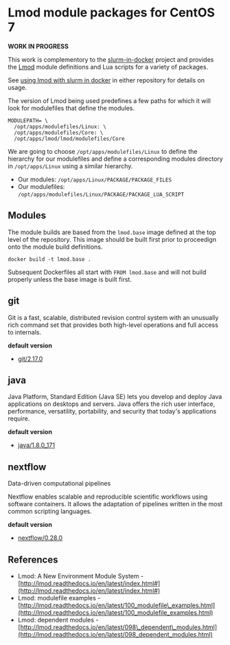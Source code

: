 # Lmod module packages for CentOS 7

**WORK IN PROGRESS**

This work is complementory to the [slurm-in-docker](https://github.com/mjstealey/slurm-in-docker) project and provides the [Lmod](https://lmod.readthedocs.io/en/latest/#) module definitions and Lua scripts for a variety of packages.

See [using lmod with slurm in docker](using-lmod-with-slurm-in-docker.md) in either repository for details on usage.

The version of Lmod being used predefines a few paths for which it will look for modulefiles that define the modules.

```
MODULEPATH= \
  /opt/apps/modulefiles/Linux: \
  /opt/apps/modulefiles/Core: \
  /opt/apps/lmod/lmod/modulefiles/Core
```

We are going to choose `/opt/apps/modulefiles/Linux` to define the hierarchy for our modulefiles and define a corresponding modules directory in `/opt/apps/Linux` using a similar hierarchy.

- Our modules: `/opt/apps/Linux/PACKAGE/PACKAGE_FILES`
- Our modulefiles: `/opt/apps/modulefiles/Linux/PACKAGE/PACKAGE_LUA_SCRIPT`

## Modules

The module builds are based from the `lmod.base` image defined at the top level of the repository. This image should be built first prior to proceedign onto the module build definitions.

```
docker build -t lmod.base .
```

Subsequent Dockerfiles all start with `FROM lmod.base` and will not build properly unless the base image is built first.

## git

Git is a fast, scalable, distributed revision control system with an unusually rich command set that provides both high-level operations and full access to internals.

**default version**

- [git/2.17.0](git)

## java

Java Platform, Standard Edition (Java SE) lets you develop and deploy Java applications on desktops and servers. Java offers the rich user interface, performance, versatility, portability, and security that today's applications require.

**default version**

- [java/1.8.0_171](java)

## nextflow

Data-driven computational pipelines

Nextflow enables scalable and reproducible scientific workflows using software containers. It allows the adaptation of pipelines written in the most common scripting languages.

**default version**

- [nextflow/0.28.0](nextflow)


## References

- Lmod: A New Environment Module System - [http://lmod.readthedocs.io/en/latest/index.html#](http://lmod.readthedocs.io/en/latest/index.html#)
- Lmod: modulefile examples - [http://lmod.readthedocs.io/en/latest/100_modulefile\_examples.html](http://lmod.readthedocs.io/en/latest/100_modulefile_examples.html)
- Lmod: dependent modules - [http://lmod.readthedocs.io/en/latest/098\_dependent\_modules.html](http://lmod.readthedocs.io/en/latest/098_dependent_modules.html)
